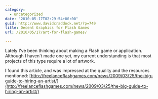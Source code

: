 ```yaml
---
category:
  - uncategorized
date: "2010-05-17T02:29:54+00:00"
guid: http://www.davidcraddock.net/?p=749
title: Decent Graphics for Flash Games
url: /2010/05/17/art-for-flash-games/

---
```

Lately I've been thinking about making a Flash game or application. Although I haven't made one yet, my current understanding is that most projects of this type require a lot of artwork.

I found this article, and was impressed at the quality and the resources mentioned: [http://freelanceflashgames.com/news/2009/03/25/the-big-guide-to-hiring-an-artist/](http://freelanceflashgames.com/news/2009/03/25/the-big-guide-to-hiring-an-artist/)

